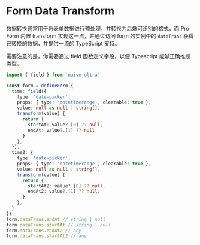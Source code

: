 # Form Data Transform

数据转换通常用于将表单数据进行预处理，并转换为后端可识别的格式，而 Pro Form 内置 transform 实现这一点，并通过访问 form 的实例中的 `dataTrans` 获得已转换的数据，并提供一流的 TypeScript 支持。

<demo title="转换时间选择器" twoslash expand src="./demo/data-transform.vue" />

需要注意的是，你需要通过 field 函数定义字段，以便 Typescript 能够正确推断类型。

```ts
import { field } from 'naive-ultra'

const form = defineForm({
  time: field({
    type: 'date-picker',
    props: { type: 'datetimerange', clearable: true },
    value: null as null | string[],
    transform(value) {
      return {
        startAt: value?.[0] ?? null,
        endAt: value?.[1] ?? null,
      }
    },
  }),
  time2: {
    type: 'date-picker',
    props: { type: 'datetimerange', clearable: true },
    value: null as null | string[],
    transform(value) {
      return {
        startAt2: value?.[0] ?? null,
        endAt2: value?.[1] ?? null,
      }
    },
  }
})
form.dataTrans.endAt // string | null
form.dataTrans.startAt // string | null
form.dataTrans.endAt2 // any
form.dataTrans.startAt2 // any
```
